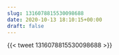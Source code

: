 ```yaml
---
slug: 1316078815530098688
date: 2020-10-13 18:10:15+00:00
draft: false
---
```


{{< tweet 1316078815530098688 >}}
